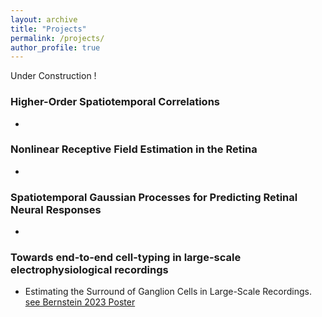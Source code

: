 ```yaml
---
layout: archive
title: "Projects"
permalink: /projects/
author_profile: true
---
```



Under Construction !


### Higher-Order Spatiotemporal Correlations

* 

### Nonlinear Receptive Field Estimation in the Retina

* 

### Spatiotemporal Gaussian Processes for Predicting Retinal Neural Responses

* 

### Towards end-to-end cell-typing in large-scale electrophysiological recordings

* Estimating the Surround of Ganglion Cells in Large-Scale Recordings. [see Bernstein 2023 Poster](https://abstracts.g-node.org/conference/BC23/abstracts#/uuid/fba85980-a2a9-4c22-a584-979b2634eeab)

